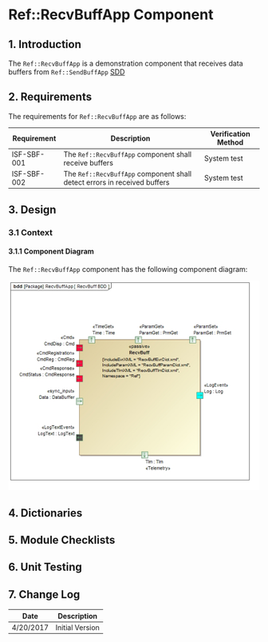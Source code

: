 # Ref::RecvBuffApp Component

## 1. Introduction

The `Ref::RecvBuffApp` is a demonstration component that receives data buffers from `Ref::SendBuffApp` [SDD](../../SendBuffApp/docs/sdd.md)

## 2. Requirements

The requirements for `Ref::RecvBuffApp` are as follows:

Requirement | Description | Verification Method
----------- | ----------- | -------------------
ISF-SBF-001 | The `Ref::RecvBuffApp` component shall receive buffers | System test
ISF-SBF-002 | The `Ref::RecvBuffApp` component shall detect errors in received buffers | System test

## 3. Design

### 3.1 Context

#### 3.1.1 Component Diagram

The `Ref::RecvBuffApp` component has the following component diagram:

![`Ref::RecvBuffApp` Diagram](img/RecvBuffBDD.jpg "Ref::RecvBuffApps")

## 4. Dictionaries

## 5. Module Checklists

## 6. Unit Testing

## 7. Change Log

Date | Description
---- | -----------
4/20/2017 | Initial Version




